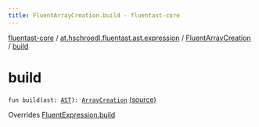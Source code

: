 ```yaml
---
title: FluentArrayCreation.build - fluentast-core
---
```


[fluentast-core](../../index.html) / [at.hschroedl.fluentast.ast.expression](../index.html) / [FluentArrayCreation](index.html) / [build](.)

# build

`fun build(ast: `[`AST`](https://help.eclipse.org/neon/topic/org.eclipse.jdt.doc.isv/reference/api/org/eclipse/jdt/core/dom/AST.html)`): `[`ArrayCreation`](https://help.eclipse.org/neon/topic/org.eclipse.jdt.doc.isv/reference/api/org/eclipse/jdt/core/dom/ArrayCreation.html) [(source)](https://github.com/hschroedl/FluentAST/tree/master/core/src/main/kotlin//at.hschroedl.fluentast/ast/expression/ArrayCreation.kt#L13)

Overrides [FluentExpression.build](../-fluent-expression/build.html)

